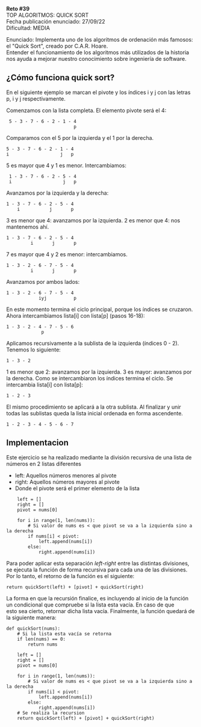 **Reto #39**  
TOP ALGORITMOS: QUICK SORT  
Fecha publicación enunciado: 27/09/22  
Dificultad: MEDIA  

Enunciado: Implementa uno de los algoritmos de ordenación más famosos: el "Quick Sort",  creado por C.A.R. Hoare.  
Entender el funcionamiento de los algoritmos más utilizados de la historia nos ayuda a  mejorar nuestro conocimiento sobre ingeniería de software.  

[](https://es.wikipedia.org/wiki/Quicksort#/media/Archivo:Sorting_quicksort_anim.gif)

## ¿Cómo funciona quick sort?
En el siguiente ejemplo se marcan el pivote y los índices i y j con las letras p, i y j respectivamente.  

Comenzamos con la lista completa. El elemento pivote será el 4:  
```
 5 - 3 - 7 - 6 - 2 - 1 - 4  
                         p
``` 
Comparamos con el 5 por la izquierda y el 1 por la derecha.    
 ```
 5 - 3 - 7 - 6 - 2 - 1 - 4   
 i                   j   p  
 ```
5 es mayor que 4 y 1 es menor. Intercambiamos:  
```
 1 - 3 - 7 - 6 - 2 - 5 - 4  
 i                   j   p   
 ```
Avanzamos por la izquierda y la derecha:  
 ```
 1 - 3 - 7 - 6 - 2 - 5 - 4  
     i           j       p   
```
3 es menor que 4: avanzamos por la izquierda. 2 es menor que 4: nos mantenemos ahí.  
```
1 - 3 - 7 - 6 - 2 - 5 - 4  
         i       j       p   
```
7 es mayor que 4 y 2 es menor: intercambiamos.  
```
1 - 3 - 2 - 6 - 7 - 5 - 4  
         i       j       p   
```
Avanzamos por ambos lados:
```
1 - 3 - 2 - 6 - 7 - 5 - 4
            iyj          p 
```
En este momento termina el ciclo principal, porque los índices se cruzaron. Ahora intercambiamos lista[i] con lista[p] (pasos 16-18):
```
1 - 3 - 2 - 4 - 7 - 5 - 6
             p 
```
Aplicamos recursivamente a la sublista de la izquierda (índices 0 - 2). Tenemos lo siguiente:
```
1 - 3 - 2 
```
1 es menor que 2: avanzamos por la izquierda. 3 es mayor: avanzamos por la derecha. Como se intercambiaron los índices termina el ciclo. Se intercambia lista[i] con lista[p]:
```
1 - 2 - 3 
```
El mismo procedimiento se aplicará a la otra sublista. Al finalizar y unir todas las sublistas queda la lista inicial ordenada en forma ascendente.
```
1 - 2 - 3 - 4 - 5 - 6 - 7
```

## Implementacion  

Este ejercicio se ha realizado mediante la división recursiva de una lista de números en 2 listas diferentes  
- left: Aquellos números menores al pivote  
- right: Aquellos números mayores al pivote
- Donde el pivote será el primer elemento de la lista  

```
    left = []
    right = []
    pivot = nums[0]
    
    for i in range(1, len(nums)):
        # Si valor de nums es < que pivot se va a la izquierda sino a la derecha
        if nums[i] < pivot:
            left.append(nums[i])
        else:
            right.append(nums[i])
```
Para poder aplicar esta separación *left-right* entre las distintas divisiones, se ejecuta la función de forma recursiva para cada una de las divisiones.  
Por lo tanto, el retorno de la función es el siguiente:

```
return quickSort(left) + [pivot] + quickSort(right)
```
La forma en que la recursión finalice, es incluyendo al inicio de la función un condicional que compruebe si la lista esta vacía. En caso de que   
esto sea cierto, retornar dicha lista vacía. Finalmente, la función quedará de la siguiente manera:

```
def quickSort(nums):
    # Si la lista esta vacía se retorna
    if len(nums) == 0:
        return nums

    left = []
    right = []
    pivot = nums[0]
    
    for i in range(1, len(nums)):
        # Si valor de nums es < que pivot se va a la izquierda sino a la derecha
        if nums[i] < pivot:
            left.append(nums[i])
        else:
            right.append(nums[i])
    # Se realiza la recursion
    return quickSort(left) + [pivot] + quickSort(right)
```






